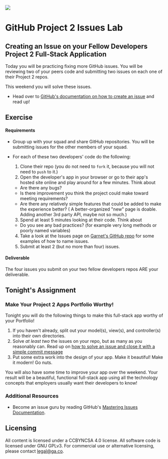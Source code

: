<!--
Creator: Zeb Girouard
Market: DEN
-->

![](https://ga-dash.s3.amazonaws.com/production/assets/logo-9f88ae6c9c3871690e33280fcf557f33.png)

# GitHub Project 2 Issues Lab
## Creating an Issue on your Fellow Developers Project 2 Full-Stack Application

Today you will be practicing fixing more GitHub issues. You will be reviewing two of your peers code and submitting two issues on each one of their Project 2 repos.

This weekend you will solve these issues.

- Head over to [GitHub's documentation on how to create an issue](https://help.github.com/articles/creating-an-issue/) and read up!

## Exercise

#### Requirements
- Group up with your squad and share GitHub repositories.  You will be submitting issues for the other members of your squad.
- For each of these two developers' code do the following:

  1. Clone their repo (you do not need to `fork` it, because you will not need to `push` to it.)
  2. Open the developer's app in your browser or go to their app's hosted site online and play around for a few minutes. Think about
    - Are there any bugs?
    - Is there improvement you think the project could make toward meeting requirements?
    - Are there any relatively simple features that could be added to make the experience better? ( A better-organized "new" page is doable.  Adding another 3rd party API, maybe not so much.)
  3. Spend at least 5 minutes looking at their code. Think about
    - Do you see any bad practices? (for example very long methods or poorly named variables)
  4. Take a look at the Issues page on [Garnet's GitHub repo]( https://github.com/ga-dc/garnet/issues) for some examples of how to name issues.
  4. Submit at least 2 (but no more than four) issues.

#### Deliverable

  The four issues you submit on your two fellow developers repos ARE your deliverable.

## Tonight's Assignment

### Make Your Project 2 Apps Portfolio Worthy!

Tonight you will do the following things to make this full-stack app worthy of your Portfolio!

1. If you haven't already, split out your model(s), view(s), and controller(s) into their own directories.
2. Solve *at least two* the issues on your repo, but as many as you reasonably can. Read up on [how to solve an issue and close it with a simple commit message](https://help.github.com/articles/closing-issues-via-commit-messages/)
3. Put some extra work into the design of your app. Make it beautiful! Make it modern! Go nuts.

You will also have some time to improve your app over the weekend.  Your result will be a beautiful, functional full-stack app using all the technology concepts that employers usually want their developers to know!

### Additional Resources

- Become an issue guru by reading GitHub's [Mastering Issues Documentation](https://guides.github.com/features/issues/).

## Licensing
All content is licensed under a CC­BY­NC­SA 4.0 license.
All software code is licensed under GNU GPLv3. For commercial use or alternative licensing, please contact legal@ga.co.
